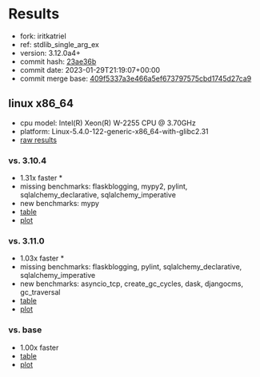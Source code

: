 # Results

- fork: iritkatriel
- ref: stdlib_single_arg_ex
- version: 3.12.0a4+
- commit hash: [23ae36b](https://github.com/iritkatriel/cpython/commit/23ae36b)
- commit date: 2023-01-29T21:19:07+00:00
- commit merge base: [409f5337a3e466a5ef673797575cbd1745d27ca9](https://github.com/iritkatriel/cpython/commit/409f5337a3e466a5ef673797575cbd1745d27ca9)

## linux x86_64

- cpu model: Intel(R) Xeon(R) W-2255 CPU @ 3.70GHz
- platform: Linux-5.4.0-122-generic-x86_64-with-glibc2.31
- [raw results](bm-20230129-linux-x86_64-iritkatriel-stdlib_single_arg_ex-3.12.0a4%2B-23ae36b.json)

### vs. 3.10.4

- 1.31x faster \*
- missing benchmarks: flaskblogging, mypy2, pylint, sqlalchemy_declarative, sqlalchemy_imperative
- new benchmarks: mypy
- [table](bm-20230129-linux-x86_64-iritkatriel-stdlib_single_arg_ex-3.12.0a4%2B-23ae36b-vs-3.10.4.md)
- [plot](bm-20230129-linux-x86_64-iritkatriel-stdlib_single_arg_ex-3.12.0a4%2B-23ae36b-vs-3.10.4.png)

### vs. 3.11.0

- 1.03x faster \*
- missing benchmarks: flaskblogging, pylint, sqlalchemy_declarative, sqlalchemy_imperative
- new benchmarks: asyncio_tcp, create_gc_cycles, dask, djangocms, gc_traversal
- [table](bm-20230129-linux-x86_64-iritkatriel-stdlib_single_arg_ex-3.12.0a4%2B-23ae36b-vs-3.11.0.md)
- [plot](bm-20230129-linux-x86_64-iritkatriel-stdlib_single_arg_ex-3.12.0a4%2B-23ae36b-vs-3.11.0.png)

### vs. base

- 1.00x faster
- [table](bm-20230129-linux-x86_64-iritkatriel-stdlib_single_arg_ex-3.12.0a4%2B-23ae36b-vs-base.md)
- [plot](bm-20230129-linux-x86_64-iritkatriel-stdlib_single_arg_ex-3.12.0a4%2B-23ae36b-vs-base.png)

